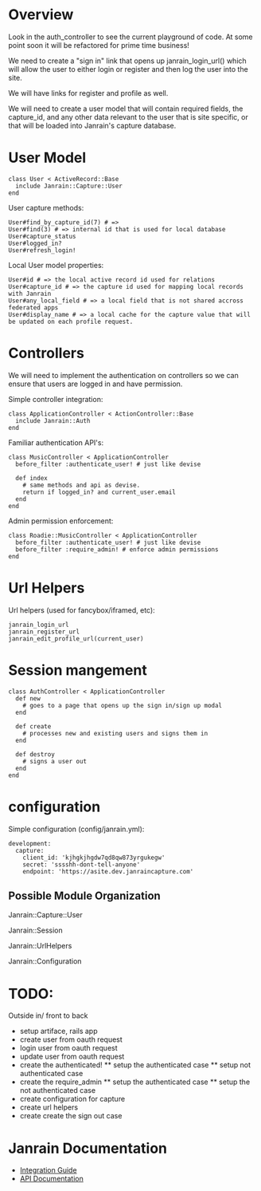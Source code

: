 # Overview

Look in the auth_controller to see the current playground of code. At some point
soon it will be refactored for prime time business!

We need to create a "sign in" link that opens up janrain_login_url() which will allow the
user to either login or register and then log the user into the site.

We will have links for register and profile as well.

We will need to create a user model that will contain required fields, the
capture_id, and any other data relevant to the user that is site specific, or
that will be loaded into Janrain's capture database.

# User Model

    class User < ActiveRecord::Base
      include Janrain::Capture::User
    end

User capture methods:

    User#find_by_capture_id(7) # => 
    User#find(3) # => internal id that is used for local database
    User#capture_status
    User#logged_in?
    User#refresh_login!

Local User model properties:

    User#id # => the local active record id used for relations
    User#capture_id # => the capture id used for mapping local records with Janrain
    User#any_local_field # => a local field that is not shared accross federated apps
    User#display_name # => a local cache for the capture value that will be updated on each profile request.

# Controllers

We will need to implement the authentication on controllers so we can ensure that
users are logged in and have permission. 

Simple controller integration:

    class ApplicationController < ActionController::Base
      include Janrain::Auth
    end

Familiar authentication API's:

    class MusicController < ApplicationController
      before_filter :authenticate_user! # just like devise

      def index
        # same methods and api as devise.
        return if logged_in? and current_user.email
      end
    end

Admin permission enforcement:

    class Roadie::MusicController < ApplicationController
      before_filter :authenticate_user! # just like devise
      before_filter :require_admin! # enforce admin permissions
    end

# Url Helpers

Url helpers (used for fancybox/iframed, etc):

    janrain_login_url
    janrain_register_url
    janrain_edit_profile_url(current_user)

# Session mangement

    class AuthController < ApplicationController
      def new
        # goes to a page that opens up the sign in/sign up modal
      end

      def create
        # processes new and existing users and signs them in
      end

      def destroy
        # signs a user out
      end
    end

# configuration 

Simple configuration (config/janrain.yml):

    development:
      capture:
        client_id: 'kjhgkjhgdw7qd8qw873yrgukegw'
        secret: 'sssshh-dont-tell-anyone'
        endpoint: 'https://asite.dev.janraincapture.com'

## Possible Module Organization

Janrain::Capture::User

Janrain::Session

Janrain::UrlHelpers

Janrain::Configuration

# TODO: 

Outside in/ front to back

  * setup artiface, rails app
  * create user from oauth request
  * login user from oauth request
  * update user from oauth request
  * create the authenticated!
    ** setup the authenticated case
    ** setup not authenticated case
  * create the require_admin
    ** setup the authenticated case
    ** setup the not authenticated case
  * create configuration for capture
  * create url helpers
  * create create the sign out case

# Janrain Documentation

  * [Integration Guide](https://janraincapture.com/docs/integration_guide.html)
  * [API Documentation](https://janraincapture.com/docs/)

